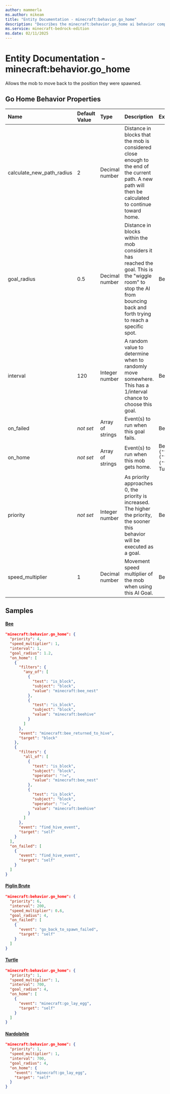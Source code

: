 ```yaml
---
author: mammerla
ms.author: mikeam
title: "Entity Documentation - minecraft:behavior.go_home"
description: "Describes the minecraft:behavior.go_home ai behavior component"
ms.service: minecraft-bedrock-edition
ms.date: 02/11/2025 
---
```


# Entity Documentation - minecraft:behavior.go_home

Allows the mob to move back to the position they were spawned.


## Go Home Behavior Properties

|Name       |Default Value |Type |Description |Example Values |
|:----------|:-------------|:----|:-----------|:------------- |
| calculate_new_path_radius | 2 | Decimal number | Distance in blocks that the mob is considered close enough to the end of the current path. A new path will then be calculated to continue toward home. |  | 
| goal_radius | 0.5 | Decimal number | Distance in blocks within the mob considers it has reached the goal. This is the "wiggle room" to stop the AI from bouncing back and forth trying to reach a specific spot. | Bee: `1.2`, Piglin Brute: `4` | 
| interval | 120 | Integer number | A random value to determine when to randomly move somewhere. This has a 1/interval chance to choose this goal. | Bee: `1`, Piglin Brute: `200`, Turtle: `700` | 
| on_failed | *not set* | Array of strings | Event(s) to run when this goal fails. | Bee: `[{"event":"find_hive_event","target":"self"}]`, Piglin Brute: `[{"event":"go_back_to_spawn_failed","target":"self"}]` | 
| on_home | *not set* | Array of strings | Event(s) to run when this mob gets home. | Bee: `[{"filters":{"any_of":[{"test":"is_block","subject":"block","value":"minecraft:bee_nest"},{"test":"is_block","subject":"block","value":"minecraft:beehive"}]},"event":"minecraft:bee_returned_to_hive","target":"block"},{"filters":{"all_of":[{"test":"is_block","subject":"block","operator":"!=","value":"minecraft:bee_nest"},{"test":"is_block","subject":"block","operator":"!=","value":"minecraft:beehive"}]},"event":"find_hive_event","target":"self"}]`, Turtle: `[{"event":"minecraft:go_lay_egg","target":"self"}]`, Nardolphle: `{"event":"minecraft:go_lay_egg","target":"self"}` | 
| priority | *not set* | Integer number | As priority approaches 0, the priority is increased. The higher the priority, the sooner this behavior will be executed as a goal. | Bee: `4`, Piglin Brute: `6`, Turtle: `1` | 
| speed_multiplier | 1 | Decimal number | Movement speed multiplier of the mob when using this AI Goal. | Bee: `1`, Piglin Brute: `0.6` | 

## Samples

#### [Bee](https://github.com/Mojang/bedrock-samples/tree/preview/behavior_pack/entities/bee.json)


```json
"minecraft:behavior.go_home": {
  "priority": 4,
  "speed_multiplier": 1,
  "interval": 1,
  "goal_radius": 1.2,
  "on_home": [
    {
      "filters": {
        "any_of": [
          {
            "test": "is_block",
            "subject": "block",
            "value": "minecraft:bee_nest"
          },
          {
            "test": "is_block",
            "subject": "block",
            "value": "minecraft:beehive"
          }
        ]
      },
      "event": "minecraft:bee_returned_to_hive",
      "target": "block"
    },
    {
      "filters": {
        "all_of": [
          {
            "test": "is_block",
            "subject": "block",
            "operator": "!=",
            "value": "minecraft:bee_nest"
          },
          {
            "test": "is_block",
            "subject": "block",
            "operator": "!=",
            "value": "minecraft:beehive"
          }
        ]
      },
      "event": "find_hive_event",
      "target": "self"
    }
  ],
  "on_failed": [
    {
      "event": "find_hive_event",
      "target": "self"
    }
  ]
}
```

#### [Piglin Brute](https://github.com/Mojang/bedrock-samples/tree/preview/behavior_pack/entities/piglin_brute.json)


```json
"minecraft:behavior.go_home": {
  "priority": 6,
  "interval": 200,
  "speed_multiplier": 0.6,
  "goal_radius": 4,
  "on_failed": [
    {
      "event": "go_back_to_spawn_failed",
      "target": "self"
    }
  ]
}
```

#### [Turtle](https://github.com/Mojang/bedrock-samples/tree/preview/behavior_pack/entities/turtle.json)


```json
"minecraft:behavior.go_home": {
  "priority": 1,
  "speed_multiplier": 1,
  "interval": 700,
  "goal_radius": 4,
  "on_home": [
    {
      "event": "minecraft:go_lay_egg",
      "target": "self"
    }
  ]
}
```

#### [Nardolphle](https://github.com/microsoft/minecraft-samples/tree/main/addon_starter/2_entities/behavior_packs/aop_mobs/entities/nardolphle.behavior.json)


```json
"minecraft:behavior.go_home": {
  "priority": 1,
  "speed_multiplier": 1,
  "interval": 700,
  "goal_radius": 4,
  "on_home": {
    "event": "minecraft:go_lay_egg",
    "target": "self"
  }
}
```
